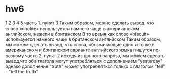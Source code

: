 # hw6
[1](https://github.com/ushakovapolina/hw6/blob/master/цггггггггггггггггггггг1111.jpg)
[2](https://github.com/ushakovapolina/hw6/blob/master/цггггг22222222.jpg)
[3](https://github.com/ushakovapolina/hw6/blob/master/3%20пункт%20цг.png)
[4](https://github.com/ushakovapolina/hw6/blob/master/цгнов.jpg)
[5](https://github.com/ushakovapolina/hw6/blob/master/цгггноввв111.jpg)
часть 1. пункт 3
Таким образом, можно сделать вывод, что слово «cookie» используется намного чаще в американском английском, нежели в британском
В то время как слово «biscuit» используется намного чаще в британском английском
Таким образом, мы можем сделать вывод, что слова, обозначающие одно и то же в американском и британском варианте английского языка пишутся по-разному 
часть 2. пункт 2
исходя из данного запроза, мы можем сделать вывод,что оба глагола могут употребляться с дополнением "yesterday" 
однако дополнение "truth" может употребляться только с глаголом "tell" - "tell the truth"
